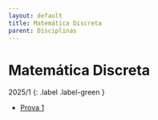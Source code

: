 ```yaml
---
layout: default
title: Matemática Discreta
parent: Disciplinas
---
```


# Matemática Discreta

2025/1
{: .label .label-green }

- [Prova 1](2025/1/prova1.pdf)
